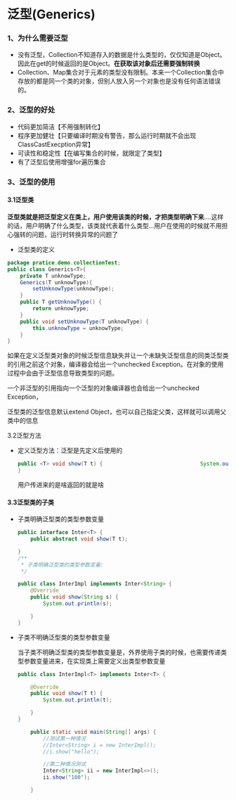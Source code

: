 #  泛型(Generics)

### 1、为什么需要泛型

- 没有泛型，Collection不知道存入的数据是什么类型的，仅仅知道是Object。因此在get的时候返回的是Object。**在获取该对象后还需要强制转换**
- Collection、Map集合对于元素的类型没有限制。本来一个Collection集合中存放的都是同一个类的对象，但别人放入另一个对象也是没有任何语法错误的。

### 2、泛型的好处

- 代码更加简洁【不用强制转化】
- 程序更加健壮【只要编译时期没有警告，那么运行时期就不会出现ClassCastExecption异常】
- 可读性和稳定性【在编写集合的时候，就限定了类型】
- 有了泛型后使用增强for遍历集合

### 3、泛型的使用

#### 3.1泛型类

**泛型类就是把泛型定义在类上，用户使用该类的时候，才把类型明确下来**....这样的话，用户明确了什么类型，该类就代表着什么类型...用户在使用的时候就不用担心强转的问题，运行时转换异常的问题了

- 泛型类的定义

```java
package pratice.demo.collectionTest;
public class Generics<T>{
    private T unknowType;
    Generics(T unknowType){
        setUnknowType(unknowType);
    }
    public T getUnknowType() {
        return unknowType;
    }
    public void setUnknowType(T unknowType) {
        this.unknowType = unknowType;
    }
}

```

如果在定义泛型类对象的时候泛型信息缺失并让一个未缺失泛型信息的同类泛型类的引用之前这个对象，编译器会给出一个unchecked Exception。在对象的使用过程中会由于泛型信息导致类型的问题。

一个非泛型的引用指向一个泛型的对象编译器也会给出一个unchecked Exception，

泛型类的泛型信息默认extend Object，也可以自己指定父类，这样就可以调用父类中的信息	

3.2泛型方法

- 定义泛型方法：泛型是先定义后使用的

  ```java
  public <T> void show(T t) {        						System.out.println(t);
  }
  ```

  用户传进来的是啥返回的就是啥

#### 3.3泛型类的子类

- 子类明确泛型类的类型参数变量

  ```java
  public interface Inter<T> {
      public abstract void show(T t);
  
  }
  /**
   * 子类明确泛型类的类型参数变量:
   */
  
  public class InterImpl implements Inter<String> {
      @Override
      public void show(String s) {
          System.out.println(s);
  
      }
  }
  ```

  

- 子类不明确泛型类的类型参数变量

  当子类不明确泛型类的类型参数变量是，外界使用子类的时候，也需要传递类型参数变量进来，在实现类上需要定义出类型参数变量

  ```java
  public class InterImpl<T> implements Inter<T> {
  
      @Override
      public void show(T t) {
          System.out.println(t);
  
      }
  }
  
      public static void main(String[] args) {
          //测试第一种情况
          //Inter<String> i = new InterImpl();
          //i.show("hello");
  
          //第二种情况测试
          Inter<String> ii = new InterImpl<>();
          ii.show("100");
  
      }
  ```

  

